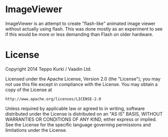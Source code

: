 ImageViewer
===========

ImageViewer is an attempt to create "flash-like" animated image viewer without actually using flash. This was done mostly as an experiment to see if this would be more or less demanding than Flash on older hardware. 

License
=======

Copyright 2014 Teppo Kurki / Vaadin Ltd.

Licensed under the Apache License, Version 2.0 (the "License");
you may not use this file except in compliance with the License.
You may obtain a copy of the License at

    http://www.apache.org/licenses/LICENSE-2.0

Unless required by applicable law or agreed to in writing, software
distributed under the License is distributed on an "AS IS" BASIS,
WITHOUT WARRANTIES OR CONDITIONS OF ANY KIND, either express or implied.
See the License for the specific language governing permissions and
limitations under the License.
